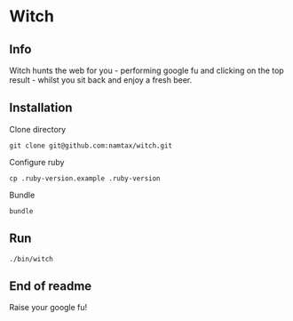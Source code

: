 # Witch

## Info

Witch hunts the web for you - performing google fu and clicking on the top result - whilst you sit back and enjoy a fresh beer.

## Installation

Clone directory

```
git clone git@github.com:namtax/witch.git
```

Configure ruby

```
cp .ruby-version.example .ruby-version
```

Bundle

```
bundle
```

## Run

```
./bin/witch
```

## End of readme

Raise your google fu!